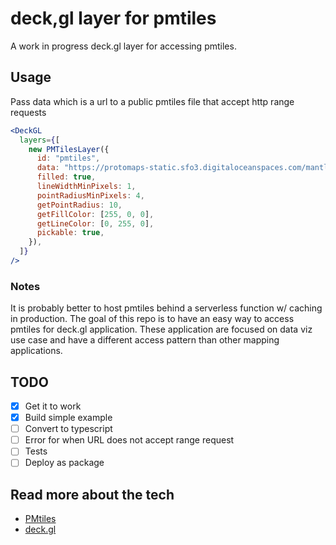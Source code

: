 # deck,gl layer for pmtiles

A work in progress deck.gl layer for accessing pmtiles.

## Usage

Pass data which is a url to a public pmtiles file that accept http range requests

```jsx
<DeckGL
  layers={[
    new PMTilesLayer({
      id: "pmtiles",
      data: "https://protomaps-static.sfo3.digitaloceanspaces.com/mantle-trial.pmtiles",
      filled: true,
      lineWidthMinPixels: 1,
      pointRadiusMinPixels: 4,
      getPointRadius: 10,
      getFillColor: [255, 0, 0],
      getLineColor: [0, 255, 0],
      pickable: true,
    }),
  ]}
/>
```

### Notes

It is probably better to host pmtiles behind a serverless function w/ caching in production. The goal of this repo is to have an easy way to access pmtiles for deck.gl application. These application are focused on data viz use case and have a different access pattern than other mapping applications.

## TODO

- [x] Get it to work
- [x] Build simple example
- [ ] Convert to typescript
- [ ] Error for when URL does not accept range request
- [ ] Tests
- [ ] Deploy as package

## Read more about the tech

- [PMtiles](https://github.com/protomaps/PMTiles)
- [deck.gl](https://github.com/vis.gl/vis.gl)
